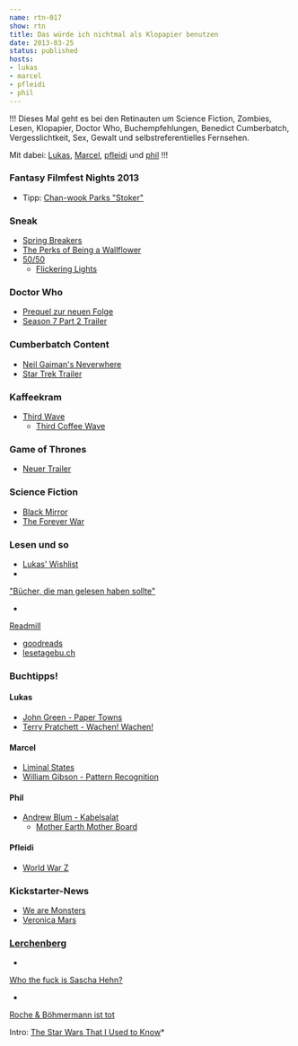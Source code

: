 ```yaml
---
name: rtn-017
show: rtn
title: Das würde ich nichtmal als Klopapier benutzen
date: 2013-03-25
status: published
hosts:
- lukas
- marcel
- pfleidi
- phil
---
```

!!!
Dieses Mal geht es bei den Retinauten um Science Fiction, Zombies, Lesen, Klopapier, Doctor Who, Buchempfehlungen, Benedict Cumberbatch, Vergesslichtkeit, Sex, Gewalt und selbstreferentielles Fernsehen.

Mit dabei: [Lukas](https://twitter.com/blubser), [Marcel](https://twitter.com/xartas), [pfleidi](https://twitter.com/pfleidi) und [phil](https://twitter.com/philgrooves)
!!!

### Fantasy Filmfest Nights 2013

- Tipp: [Chan-wook Parks "Stoker"](http://www.imdb.com/title/tt1682180/)

### Sneak

- [Spring Breakers](http://www.springbreakersmovie.com)
- [The Perks of Being a Wallflower](http://www.amazon.de/Perks-Being-Wallflower-Stephen-Chbosky/dp/1847394078?tag=retinacast04-21)
- [50/50](http://www.imdb.com/title/tt1306980/)
  - [Flickering Lights](http://mashable.com/2013/03/12/flickering-lights/)

### Doctor Who

- [Prequel zur neuen Folge](https://www.youtube.com/watch?v=2IROtC6cAT4&list=SP31D7AEABF6309D03&index=1)
- [Season 7 Part 2 Trailer](http://www.youtube.com/watch?v=4kSCXcM8XNY)

### Cumberbatch Content

- [Neil Gaiman's Neverwhere](http://www.bbc.co.uk/programmes/b01r522y)
- [Star Trek Trailer](http://www.youtube.com/watch?v=yhz4A5BCMAA)

### Kaffeekram

- [Third Wave](http://cinecoup.com/thirdwavefilm)
  - [Third Coffee Wave](http://en.wikipedia.org/wiki/Third_Wave_Coffee)

### Game of Thrones

- [Neuer Trailer](http://www.youtube.com/watch?v=R4XSeW4B5Rg)

### Science Fiction

- [Black Mirror](http://en.wikipedia.org/wiki/Black_Mirror_(TV_series))
- [The Forever War](https://www.amazon.de/dp/0575094141/?tag=retinacast04-21)

### Lesen und so

- [Lukas' Wishlist](http://www.amazon.de/registry/wishlist/3VEP34F5VOWOS/?_encoding=UTF8&camp=1638&creative=19454&linkCode=ur2&site-redirect=de&tag=blubser-21)
-

["Bücher, die man gelesen haben sollte"](https://www.amazon.de/gp/registry/wishlist/305FOAPZXFCMX/?ie=UTF8&camp=1638&creative=19454&linkCode=ur2&msgid=updated&site-redirect=de&tag=blubser-21)

-

[Readmill](https://readmill.com)

- [goodreads](http://goodreads.com)
- [lesetagebu.ch](http://lesetagebu.ch)

### Buchtipps!

#### Lukas

- [John Green - Paper Towns](http://www.amazon.de/Paper-Towns-John-Green/dp/014241493X?tag=retinacast04-21)
- [Terry Pratchett - Wachen! Wachen!](http://www.amazon.de/Wachen-Ein-Roman-bizarren-Scheibenwelt/dp/3492285074?tag=retinacast04-21)

#### Marcel

- [Liminal States](http://www.amazon.de/Liminal-States-Zack-Parsons/dp/0806533641?tag=retinacast04-21)
- [William Gibson - Pattern Recognition](http://www.amazon.de/Pattern-Recognition-William-Gibson/dp/0425198685?tag=retinacast04-21)

#### Phil

- [Andrew Blum - Kabelsalat](http://www.amazon.de/Kabelsalat-kaputten-folgte-Internets-entdeckte/dp/3813503887?tag=retinacast04-21)
  - [Mother Earth Mother Board](http://www.wired.com/wired/archive/4.12/ffglass_pr.html)

#### Pfleidi

- [World War Z](http://www.amazon.de/World-War-Oral-History-Zombie/dp/0307888681?tag=retinacast04-21)

### Kickstarter-News

- [We are Monsters](http://www.kickstarter.com/projects/justintagg/we-are-monsters-1)
- [Veronica Mars](http://www.kickstarter.com/projects/559914737/the-veronica-mars-movie-project?ref=live)

### [Lerchenberg](http://lerchenberg.zdf.de)

-

[Who the fuck is Sascha Hehn?](http://www.fuenf-filmfreunde.de/2013/03/23/who-the-fuck-is-sascha-hehn/)

-

[Roche & Böhmermann ist tot](http://www.dwdl.de/interviews/39852/auch_ohne_roche__boehmermann_gehts_weiter/page_1.html)

Intro: [The Star Wars That I Used to Know](http://www.youtube.com/watch?v=qJlbPXZEpRE)\*
